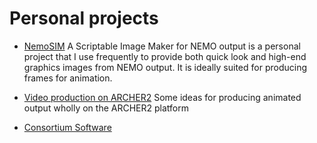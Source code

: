 # Personal projects

  - [NemoSIM](https://accowa.github.io/nemosim_manual) A Scriptable Image Maker for NEMO output is a personal project that I use frequently to provide both quick look and high-end graphics images from NEMO output. It is ideally suited for producing frames for animation.

  - [Video production on ARCHER2](movies.md) Some ideas for producing animated output wholly on the ARCHER2 platform

  - [Consortium Software](../models/index.md)


